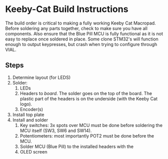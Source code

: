 # Keeby-Cat Build Instructions

The build order is critical to making a fully working Keeby Cat Macropad. Before soldering any parts together, check to make sure you have all components. Also ensure that the Blue Pill MCU is fully functional as it is not easy to replace once soldered in place. Some clone STM32's will function enough to output keypresses, but crash when trying to configure through VIAL.

## Steps

1. Determine layout (for LEDS)
2. Solder:
   1. LEDs
   2. Headers to *board*. The solder goes on the top of the board. The plastic part of the headers is on the underside (with the Keeby Cat logo).
   3. Encoder(s)
3. Install top plate
4. Install and solder
   1. Key switches: 3x spots over MCU must be done before soldering the MCU itself (SW3, SW6 and SW14).
   2. Potentiometers: most importantly POT2 must be done before the MCU.
   3. Solder MCU (Blue Pill) to the installed headers with the 
   4. OLED screen
